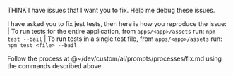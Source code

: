 THINK I have issues that I want you to fix. Help me debug these issues.

I have asked you to fix jest tests, then here is how you reproduce the issue:
    | To run tests for the entire application, from `apps/<app>/assets` run: `npm test --bail`
    | To run tests in a single test file, from `apps/<app>/assets` run: `npm test <file> --bail`

Follow the process at @~/dev/custom/ai/prompts/processes/fix.md using the
commands described above.
